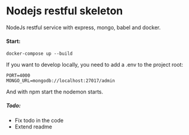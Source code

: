 # Nodejs restful skeleton

NodeJs restful service with express, mongo, babel and docker. 

#### Start:
```
docker-compose up --build
```

If you want to develop locally, you need to add a .env to the project root:
```
PORT=4000
MONGO_URL=mongodb://localhost:27017/admin
```
And with npm start the nodemon starts.

##### Todo:
- Fix todo in the code
- Extend readme
